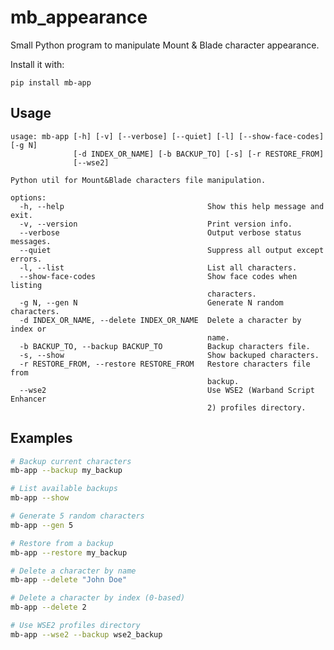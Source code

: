 # mb_appearance
Small Python program to manipulate Mount &amp; Blade character appearance.

Install it with:

`pip install mb-app`

## Usage

    usage: mb-app [-h] [-v] [--verbose] [--quiet] [-l] [--show-face-codes] [-g N]
                  [-d INDEX_OR_NAME] [-b BACKUP_TO] [-s] [-r RESTORE_FROM]
                  [--wse2]

    Python util for Mount&Blade characters file manipulation.

    options:
      -h, --help                                Show this help message and exit.
      -v, --version                             Print version info.
      --verbose                                 Output verbose status messages.
      --quiet                                   Suppress all output except errors.
      -l, --list                                List all characters.
      --show-face-codes                         Show face codes when listing
                                                characters.
      -g N, --gen N                             Generate N random characters.
      -d INDEX_OR_NAME, --delete INDEX_OR_NAME  Delete a character by index or
                                                name.
      -b BACKUP_TO, --backup BACKUP_TO          Backup characters file.
      -s, --show                                Show backuped characters.
      -r RESTORE_FROM, --restore RESTORE_FROM   Restore characters file from
                                                backup.
      --wse2                                    Use WSE2 (Warband Script Enhancer
                                                2) profiles directory.

## Examples

```bash
# Backup current characters
mb-app --backup my_backup

# List available backups  
mb-app --show

# Generate 5 random characters
mb-app --gen 5

# Restore from a backup
mb-app --restore my_backup

# Delete a character by name
mb-app --delete "John Doe"

# Delete a character by index (0-based)
mb-app --delete 2

# Use WSE2 profiles directory
mb-app --wse2 --backup wse2_backup
```